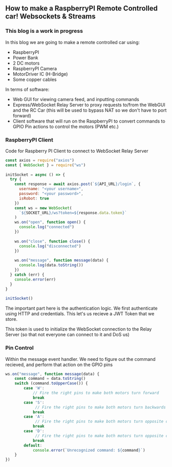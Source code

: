 ## How to make a RaspberryPI Remote Controlled car! Websockets & Streams
### This blog is a work in progress
In this blog we are going to make a remote controlled car using:
- RaspberryPI
- Power Bank
- 2 DC motors
- RaspberryPI Camera
- MotorDriver IC (H-Bridge)
- Some copper cables

In terms of software:
- Web GUI for viewing camera feed, and inputting commands
- Express/WebSocket Relay Server to proxy requests to/from the WebGUI and the RC Car (this will be used to bypass NAT so we don't have to port forward)
- Client software that will run on the RaspberryPI to convert commands to GPIO Pin actions to control the motors (PWM etc.)


### RaspberryPI Client
Code for Raspberry PI Client to connect to WebSocket Relay Server
~~~js
const axios = require("axios")
const { WebSocket } = require("ws")
 
initSocket = async () => { 
  try { 
    const response = await axios.post(`${API_URL}/login`, { 
      username: "<your username>", 
      password: "<your password>",
      isRobot: true
    })
    const ws = new WebSocket( 
      `${SOCKET_URL}/ws?token=${response.data.token}` 
    )
    ws.on("open", function open() { 
      console.log("connected")
    })
 
    ws.on("close", function close() { 
      console.log("disconnected")
    })
 
    ws.on("message", function message(data) { 
      console.log(data.toString())
    })
  } catch (err) { 
    console.error(err)
  } 
}
 
initSocket()
~~~

The important part here is the authentication logic.
We first authenticate using HTTP and credentials. This let's us recieve a JWT Token that we store.

This token is used to initialize the WebSocket connection to the Relay Server (so that not everyone can connect to it and DoS us)

### Pin Control
Within the message event handler. We need to figure out the command recieved, and perform that action on the GPIO pins

~~~js
ws.on("message", function message(data) { 
    const command = data.toString()
    switch (command.toUpperCase()) {
        case 'W':
            // Fire the right pins to make both motors turn forward
            break
        case 'S':
             // Fire the right pins to make both motors turn backwards
            break
        case 'A':
             // Fire the right pins to make both motors turn opposite of eachother
            break
        case 'D':
             // Fire the right pins to make both motors turn opposite of eachother
            break
        default:
            console.error(`Unrecognized command: ${command}`)
    }
})
~~~